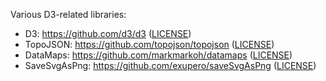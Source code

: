 Various D3-related libraries:

* D3: https://github.com/d3/d3 ([LICENSE](https://github.com/topojson/topojson/blob/master/LICENSE.md))
* TopoJSON: https://github.com/topojson/topojson ([LICENSE](https://github.com/topojson/topojson/blob/master/LICENSE.md))
* DataMaps: https://github.com/markmarkoh/datamaps ([LICENSE](https://github.com/markmarkoh/datamaps/blob/master/LICENSE))
* SaveSvgAsPng: https://github.com/exupero/saveSvgAsPng ([LICENSE](https://github.com/exupero/saveSvgAsPng/blob/gh-pages/LICENSE))

